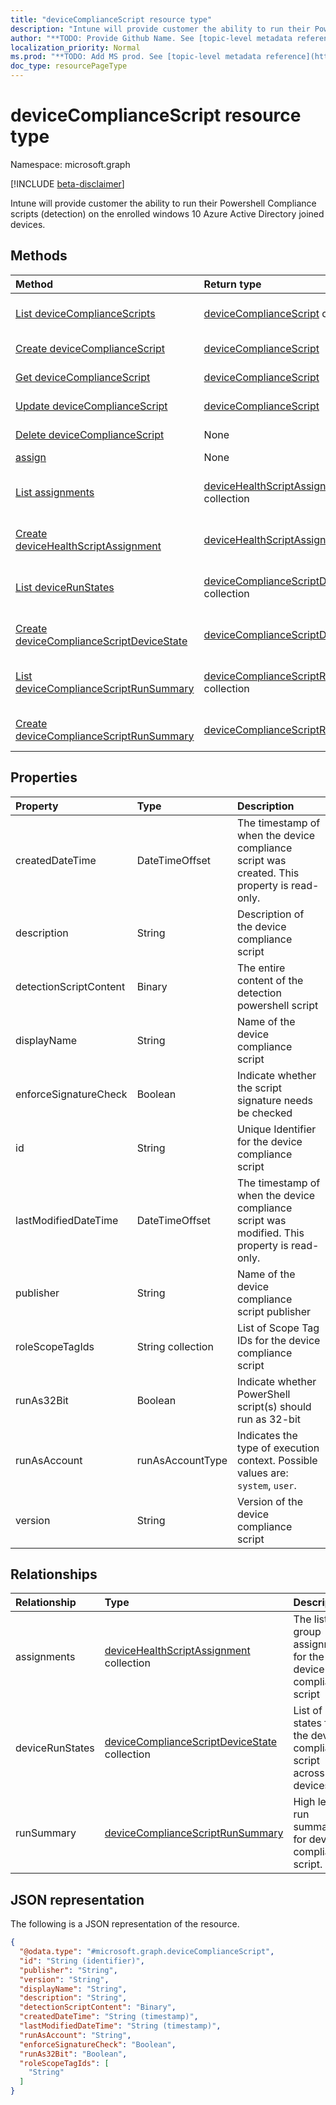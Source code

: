 ```yaml
---
title: "deviceComplianceScript resource type"
description: "Intune will provide customer the ability to run their Powershell Compliance scripts (detection) on the enrolled windows 10 Azure Active Directory joined devices."
author: "**TODO: Provide Github Name. See [topic-level metadata reference](https://msgo.azurewebsites.net/add/document/guidelines/metadata.html#topic-level-metadata)**"
localization_priority: Normal
ms.prod: "**TODO: Add MS prod. See [topic-level metadata reference](https://msgo.azurewebsites.net/add/document/guidelines/metadata.html#topic-level-metadata)**"
doc_type: resourcePageType
---
```


# deviceComplianceScript resource type

Namespace: microsoft.graph

[!INCLUDE [beta-disclaimer](../../includes/beta-disclaimer.md)]

Intune will provide customer the ability to run their Powershell Compliance scripts (detection) on the enrolled windows 10 Azure Active Directory joined devices.

## Methods
|Method|Return type|Description|
|:---|:---|:---|
|[List deviceComplianceScripts](../api/devicecompliancescript-list.md)|[deviceComplianceScript](../resources/devicecompliancescript.md) collection|Get a list of the [deviceComplianceScript](../resources/devicecompliancescript.md) objects and their properties.|
|[Create deviceComplianceScript](../api/devicecompliancescript-create.md)|[deviceComplianceScript](../resources/devicecompliancescript.md)|Create a new [deviceComplianceScript](../resources/devicecompliancescript.md) object.|
|[Get deviceComplianceScript](../api/devicecompliancescript-get.md)|[deviceComplianceScript](../resources/devicecompliancescript.md)|Read the properties and relationships of a [deviceComplianceScript](../resources/devicecompliancescript.md) object.|
|[Update deviceComplianceScript](../api/devicecompliancescript-update.md)|[deviceComplianceScript](../resources/devicecompliancescript.md)|Update the properties of a [deviceComplianceScript](../resources/devicecompliancescript.md) object.|
|[Delete deviceComplianceScript](../api/devicecompliancescript-delete.md)|None|Deletes a [deviceComplianceScript](../resources/devicecompliancescript.md) object.|
|[assign](../api/devicecompliancescript-assign.md)|None|**TODO: Add Description**|
|[List assignments](../api/devicecompliancescript-list-assignments.md)|[deviceHealthScriptAssignment](../resources/devicehealthscriptassignment.md) collection|Get the deviceHealthScriptAssignment resources from the assignments navigation property.|
|[Create deviceHealthScriptAssignment](../api/devicecompliancescript-post-assignments.md)|[deviceHealthScriptAssignment](../resources/devicehealthscriptassignment.md)|Create a new deviceHealthScriptAssignment object.|
|[List deviceRunStates](../api/devicecompliancescript-list-devicerunstates.md)|[deviceComplianceScriptDeviceState](../resources/devicecompliancescriptdevicestate.md) collection|Get the deviceComplianceScriptDeviceState resources from the deviceRunStates navigation property.|
|[Create deviceComplianceScriptDeviceState](../api/devicecompliancescript-post-devicerunstates.md)|[deviceComplianceScriptDeviceState](../resources/devicecompliancescriptdevicestate.md)|Create a new deviceComplianceScriptDeviceState object.|
|[List deviceComplianceScriptRunSummary](../api/devicecompliancescript-list-runsummary.md)|[deviceComplianceScriptRunSummary](../resources/devicecompliancescriptrunsummary.md) collection|Get the deviceComplianceScriptRunSummary resources from the runSummary navigation property.|
|[Create deviceComplianceScriptRunSummary](../api/devicecompliancescript-post-runsummary.md)|[deviceComplianceScriptRunSummary](../resources/devicecompliancescriptrunsummary.md)|Create a new deviceComplianceScriptRunSummary object.|

## Properties
|Property|Type|Description|
|:---|:---|:---|
|createdDateTime|DateTimeOffset|The timestamp of when the device compliance script was created. This property is read-only.|
|description|String|Description of the device compliance script|
|detectionScriptContent|Binary|The entire content of the detection powershell script|
|displayName|String|Name of the device compliance script|
|enforceSignatureCheck|Boolean|Indicate whether the script signature needs be checked|
|id|String|Unique Identifier for the device compliance script|
|lastModifiedDateTime|DateTimeOffset|The timestamp of when the device compliance script was modified. This property is read-only.|
|publisher|String|Name of the device compliance script publisher|
|roleScopeTagIds|String collection|List of Scope Tag IDs for the device compliance script|
|runAs32Bit|Boolean|Indicate whether PowerShell script(s) should run as 32-bit|
|runAsAccount|runAsAccountType|Indicates the type of execution context. Possible values are: `system`, `user`.|
|version|String|Version of the device compliance script|

## Relationships
|Relationship|Type|Description|
|:---|:---|:---|
|assignments|[deviceHealthScriptAssignment](../resources/devicehealthscriptassignment.md) collection|The list of group assignments for the device compliance script|
|deviceRunStates|[deviceComplianceScriptDeviceState](../resources/devicecompliancescriptdevicestate.md) collection|List of run states for the device compliance script across all devices|
|runSummary|[deviceComplianceScriptRunSummary](../resources/devicecompliancescriptrunsummary.md)|High level run summary for device compliance script.|

## JSON representation
The following is a JSON representation of the resource.
<!-- {
  "blockType": "resource",
  "keyProperty": "id",
  "@odata.type": "microsoft.graph.deviceComplianceScript",
  "openType": false
}
-->
``` json
{
  "@odata.type": "#microsoft.graph.deviceComplianceScript",
  "id": "String (identifier)",
  "publisher": "String",
  "version": "String",
  "displayName": "String",
  "description": "String",
  "detectionScriptContent": "Binary",
  "createdDateTime": "String (timestamp)",
  "lastModifiedDateTime": "String (timestamp)",
  "runAsAccount": "String",
  "enforceSignatureCheck": "Boolean",
  "runAs32Bit": "Boolean",
  "roleScopeTagIds": [
    "String"
  ]
}
```

